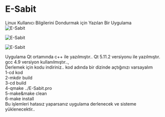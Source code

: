 # E-Sabit
Linux Kullanıcı Bilgilerini Dondurmak için Yazılan Bir Uygulama
<br/>
![E-Sabit](master/1.png)
<br/>

![E-Sabit](https://kod.pardus.org.tr/karahan/e-sabit/blob/master/2.png)
<br/>

![E-Sabit](https://kod.pardus.org.tr/karahan/e-sabit/blob/master/3.png)
<br/>

Uygulama Qt ortamında c++ ile yazılmıştır..
Qt 5.11.2 versiyonu ile yazılmıştır.
<br/>
gcc 4.9 versiyon kullanılmıştır..,
<br/>
Derlemek için kodu indiriniz.. kod adında bir dizinde açtığınızı varsayalım
<br/>
1-cd kod
<br/>
2-mkdir build
<br/>
3-cd build
<br/>
4-qmake ../E-Sabit.pro
<br/>
5-make&make clean
<br/>
6-make install
<br/>
Bu işlemleri hatasız yaparsanız uygulama derlenecek ve sisteme yüklenecektir..
<br/>

